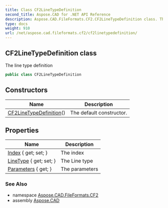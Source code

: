 ```yaml
---
title: Class CF2LineTypeDefinition
second_title: Aspose.CAD for .NET API Reference
description: Aspose.CAD.FileFormats.CF2.CF2LineTypeDefinition class. The line type definition
type: docs
weight: 910
url: /net/aspose.cad.fileformats.cf2/cf2linetypedefinition/
---
```

## CF2LineTypeDefinition class

The line type definition

```csharp
public class CF2LineTypeDefinition
```

## Constructors

| Name | Description |
| --- | --- |
| [CF2LineTypeDefinition](cf2linetypedefinition/)() | The default constructor. |

## Properties

| Name | Description |
| --- | --- |
| [Index](../../aspose.cad.fileformats.cf2/cf2linetypedefinition/index/) { get; set; } | The index |
| [LineType](../../aspose.cad.fileformats.cf2/cf2linetypedefinition/linetype/) { get; set; } | The Line type |
| [Parameters](../../aspose.cad.fileformats.cf2/cf2linetypedefinition/parameters/) { get; } | The parameters |

### See Also

* namespace [Aspose.CAD.FileFormats.CF2](../../aspose.cad.fileformats.cf2/)
* assembly [Aspose.CAD](../../)



